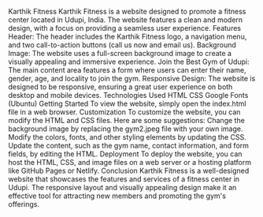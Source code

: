 Karthik Fitness
Karthik Fitness is a website designed to promote a fitness center located in Udupi, India. The website features a clean and modern design, with a focus on providing a seamless user experience.
Features
Header: The header includes the Karthik Fitness logo, a navigation menu, and two call-to-action buttons (call us now and email us).
Background Image: The website uses a full-screen background image to create a visually appealing and immersive experience.
Join the Best Gym of Udupi: The main content area features a form where users can enter their name, gender, age, and locality to join the gym.
Responsive Design: The website is designed to be responsive, ensuring a great user experience on both desktop and mobile devices.
Technologies Used
HTML
CSS
Google Fonts (Ubuntu)
Getting Started
To view the website, simply open the index.html file in a web browser.
Customization
To customize the website, you can modify the HTML and CSS files. Here are some suggestions:
Change the background image by replacing the gym2.jpeg file with your own image.
Modify the colors, fonts, and other styling elements by updating the CSS.
Update the content, such as the gym name, contact information, and form fields, by editing the HTML.
Deployment
To deploy the website, you can host the HTML, CSS, and image files on a web server or a hosting platform like GitHub Pages or Netlify.
Conclusion
Karthik Fitness is a well-designed website that showcases the features and services of a fitness center in Udupi. The responsive layout and visually appealing design make it an effective tool for attracting new members and promoting the gym's offerings.
